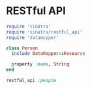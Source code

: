 RESTful API
===========

```ruby
require 'sinatra'
require 'sinatra/restful_api'
require 'datamapper'

class Person
  include DataMapper::Resource

  property :name, String
end

restful_api :people
```